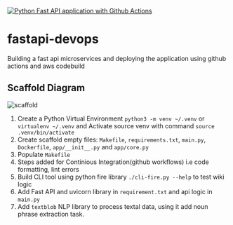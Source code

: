 [![Python Fast API application with Github Actions](https://github.com/singhakky03/fastapi-devops/actions/workflows/pipeline.yml/badge.svg)](https://github.com/singhakky03/fastapi-devops/actions/workflows/pipeline.yml)

# fastapi-devops
Building a fast api microservices and deploying the application using github actions and aws codebuild

## Scaffold Diagram 
![scaffold](https://github.com/singhakky03/fastapi-devops/assets/1935427/c96ac983-4b2d-4aa5-9d58-8389d54313dd)

1. Create a Python Virtual Environment `python3 -m venv ~/.venv` or `virtualenv ~/.venv`  and Activate source venv with command `source .venv/bin/activate`
2. Create scaffold empty files: `Makefile`, `requirements.txt`, `main.py`, `Dockerfile`, `app/__init__.py` and `app/core.py`
3. Populate `Makefile`
4. Steps added for Continious Integration(github workflows) i.e code formatting, lint errors
5. Build CLI tool using python fire library `./cli-fire.py --help` to test wiki logic
6. Add Fast API and uvicorn library in `requirement.txt` and api logic in `main.py`
7. Add `textblob` NLP library to process textal data, using it add noun phrase extraction task.